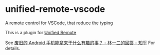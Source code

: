 # unified-remote-vscode

A remote control for VSCode, that reduce the typing

This is a plugin for [Unified Remote](https://www.unifiedremote.com/tutorials)

See [废旧的 Android 手机能拿来干什么有趣的事？ - 林一二的回答 - 知乎](https://www.zhihu.com/question/51942763/answer/702752904) For details.
